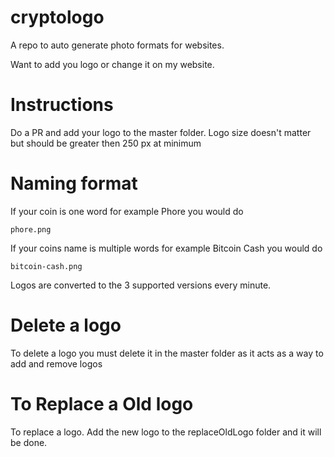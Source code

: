 # cryptologo
A repo to auto generate photo formats for websites.

Want to add you logo or change it on my website.


# Instructions

Do a PR and add your logo to the master folder. Logo size doesn't matter but should be greater then 250 px at minimum


# Naming format

If your coin is one word for example Phore you would do 
```
phore.png
```
If your coins name is multiple words for example Bitcoin Cash you would do 

```
bitcoin-cash.png
```


Logos are converted to the 3 supported versions every minute.


# Delete a logo

To delete a logo you must delete it in the master folder as it acts as a way to add and remove logos

# To Replace a Old logo

To replace a logo. Add the new logo to the replaceOldLogo folder and it will be done.
